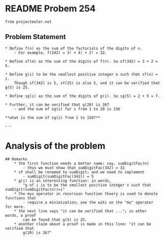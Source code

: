 # README Probem 254 
	from projecteuler.net

## Problem Statement

	* Define f(n) as the sum of the factorials of the digits of n. 
		- For example, f(342) = 3! + 4! + 2! = 32.

	* Define sf(n) as the sum of the digits of f(n). So sf(342) = 3 + 2 = 5.

	* Define g(i) to be the smallest positive integer n such that sf(n) = i. 
		Though sf(342) is 5, sf(25) is also 5, and it can be verified that g(5) is 25.

	* Define sg(i) as the sum of the digits of g(i). So sg(5) = 2 + 5 = 7.

	* Further, it can be verified that g(20) is 267
		- and the sum of sg(i) for i from 1 to 20 is 156
	
	**what is the sum of sg(i) from 1 to 150?**
	
	---
	
# Analysis of the problem

	## Remarks
		* the first function needs a better name: say, sumDigitFac(n)
			- thus we must show that sumDigitFac(342) = 32
		* sf shall be renamed to sumDigit; and we need to implement
			- sumDigit(sumDigitFac(342)) = 5
		* g(i) is an interesting function: in words, 
			"g of i is to be the smallest positive integer n such that sumDigit(sumDigitFac(n))=i"
		* the myu operator in recursion function theory is used to denote functions that
			- require a minimization; see the wiki on the "mu" operator for more.
		* the next line says "it can be verified that ..."; in other words, a proof
			can be found that g(5) is 25.
		* another claim about a proof is made in this line: "it can be verified that 
			g(20) is 267"